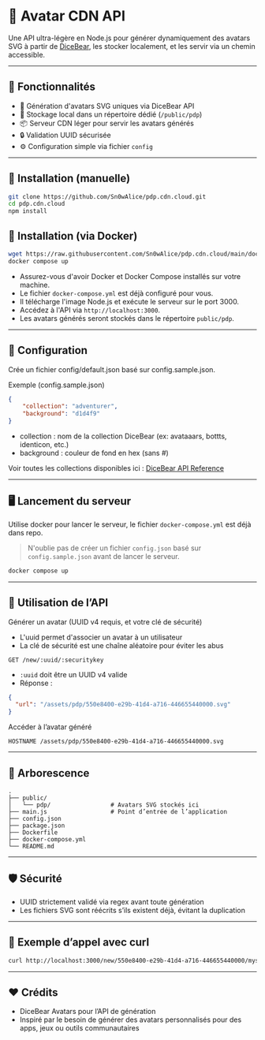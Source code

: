 # 🎲 Avatar CDN API

Une API ultra-légère en Node.js pour générer dynamiquement des avatars SVG à partir de [DiceBear](https://www.dicebear.com/), les stocker localement, et les servir via un chemin accessible.

---

## 🚀 Fonctionnalités

- 🎨 Génération d'avatars SVG uniques via DiceBear API
- 💾 Stockage local dans un répertoire dédié (`/public/pdp`)
- 📦 Serveur CDN léger pour servir les avatars générés
- 🔒 Validation UUID sécurisée
- ⚙️ Configuration simple via fichier `config`

---

## 🔧 Installation (manuelle)

```bash
git clone https://github.com/Sn0wAlice/pdp.cdn.cloud.git
cd pdp.cdn.cloud
npm install
```

## 🔧 Installation (via Docker)

```bash
wget https://raw.githubusercontent.com/Sn0wAlice/pdp.cdn.cloud/main/docker-compose.yml
docker compose up
```
- Assurez-vous d'avoir Docker et Docker Compose installés sur votre machine.
- Le fichier `docker-compose.yml` est déjà configuré pour vous.
- Il télécharge l'image Node.js et exécute le serveur sur le port 3000.
- Accédez à l'API via `http://localhost:3000`.
- Les avatars générés seront stockés dans le répertoire `public/pdp`.

---

## 📁 Configuration

Crée un fichier config/default.json basé sur config.sample.json.

Exemple (config.sample.json)

```json
{
    "collection": "adventurer",
    "background": "d1d4f9"
}
```

- collection : nom de la collection DiceBear (ex: avataaars, bottts, identicon, etc.)
- background : couleur de fond en hex (sans #)

Voir toutes les collections disponibles ici : [DiceBear API Reference](https://www.dicebear.com)

---

## 🖥️ Lancement du serveur

Utilise docker pour lancer le serveur, le fichier `docker-compose.yml` est déjà dans repo.

> N'oublie pas de créer un fichier `config.json` basé sur `config.sample.json` avant de lancer le serveur.

```bash
docker compose up
```

---

## 📡 Utilisation de l’API

Générer un avatar (UUID v4 requis, et votre clé de sécurité)
- L'uuid permet d'associer un avatar à un utilisateur
- La clé de sécurité est une chaîne aléatoire pour éviter les abus

```
GET /new/:uuid/:securitykey
```

- `:uuid` doit être un UUID v4 valide
- Réponse :
```json
{
  "url": "/assets/pdp/550e8400-e29b-41d4-a716-446655440000.svg"
}
```

Accéder à l’avatar généré

```
HOSTNAME /assets/pdp/550e8400-e29b-41d4-a716-446655440000.svg
```


---

## 📂 Arborescence

```
.
├── public/
│   └── pdp/                 # Avatars SVG stockés ici
├── main.js                  # Point d’entrée de l’application
├── config.json
├── package.json
├── Dockerfile
├── docker-compose.yml
└── README.md
```

---

## 🛡️ Sécurité
- UUID strictement validé via regex avant toute génération
- Les fichiers SVG sont réécrits s’ils existent déjà, évitant la duplication

---

## 🧪 Exemple d’appel avec curl

```bash
curl http://localhost:3000/new/550e8400-e29b-41d4-a716-446655440000/mysecretkey
```

---

## ❤️ Crédits
- DiceBear Avatars pour l’API de génération
- Inspiré par le besoin de générer des avatars personnalisés pour des apps, jeux ou outils communautaires